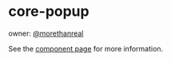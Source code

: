 core-popup
==========

owner: [@morethanreal](http://github.com/morethanreal)

See the [component page](http://polymer-project.org/docs/elements/core-elements.html#core-popup) for more information.
